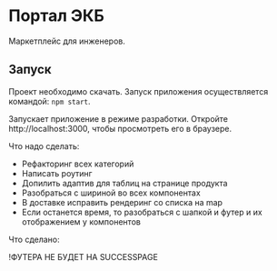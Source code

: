 # Портал ЭКБ

Маркетплейс для инженеров.

## Запуск

Проект необходимо скачать. Запуск приложения осуществляется командой: `npm start`.

Запускает приложение в режиме разработки. Откройте http://localhost:3000, чтобы просмотреть его в браузере.

Что надо сделать:

- Рефакторинг всех категорий
- Написать роутинг
- Допилить адаптив для таблиц на странице продукта
- Разобраться с шириной во всех компонентах
- В доставке исправить рендеринг со списка на map
- Если останется время, то разобраться с шапкой и футер и их отображением у компонентов

Что сделано:

!ФУТЕРА НЕ БУДЕТ НА SUCCESSPAGE
